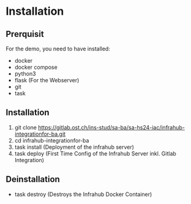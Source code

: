 # Installation

## Prerquisit
For the demo, you need to have installed:
- docker
- docker compose
- python3
- flask (For the Webserver)
- git
- task

## Installation
1. git clone https://gitlab.ost.ch/ins-stud/sa-ba/sa-hs24-iac/infrahub-integrationfor-ba.git
2. cd infrahub-integrationfor-ba
3. task install (Deployment of the infrahub server)
4. task deploy (First Time Config of the Infrahub Server inkl. Gitlab Integration)

## Deinstallation
- task destroy (Destroys the Infrahub Docker Container)
